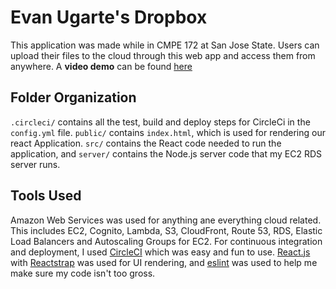 # Evan Ugarte's Dropbox
This application was made while in CMPE 172 at San Jose State. Users can upload their files to the cloud through this web app and access them from anywhere. A **video demo** can be found [here](https://www.youtube.com/watch?v=YaaZQ7lRg6c&t=377s)

## Folder Organization
`.circleci/` contains all the test, build and deploy steps for CircleCi in the `config.yml` file. `public/` contains `index.html`, which is used for rendering our react Application. `src/` contains the React code needed to run the application, and `server/` contains the Node.js server code that my EC2 RDS server runs.

## Tools Used
Amazon Web Services was used for anything ane everything cloud related. This includes EC2, Cognito, Lambda, S3, CloudFront, Route 53, RDS, Elastic Load Balancers and Autoscaling Groups for EC2. For continuous integration and deployment, I used [CircleCI](https://circleci.com/) which was easy and fun to use. [React.js](https://reactjs.org/) with [Reactstrap](https://reactstrap.github.io/) was used for UI rendering, and [eslint](https://eslint.org/) was used to help me make sure my code isn't too gross.
